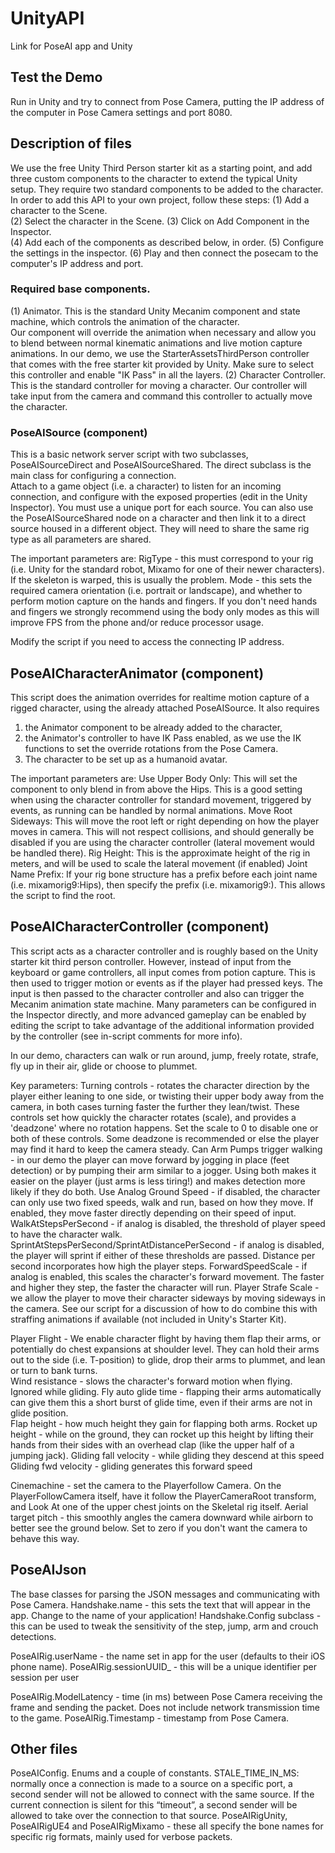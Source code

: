 # UnityAPI
 Link for PoseAI app and Unity

## Test the Demo

Run in Unity and try to connect from Pose Camera, putting the IP address of the computer in Pose Camera settings and port 8080.


## Description of files

We use the free Unity Third Person starter kit as a starting point, and add three custom components to the character to extend the typical Unity setup.  They require two standard components to be added to the character. 
In order to add this API to your own project, follow these steps:
(1) Add a character to the Scene.  
(2) Select the character in the Scene.
(3) Click on Add Component in the Inspector.   
(4) Add each of the components as described below, in order.
(5) Configure the settings in the inspector.
(6) Play and then connect the posecam to the computer's IP address and port.


### Required base components.

(1) Animator.  This is the standard Unity Mecanim component and state machine, which controls the animation of the character.  
    Our component will override the animation when necessary and allow you to blend between normal kinematic animations and live motion capture animations.
    In our demo, we use the StarterAssetsThirdPerson controller that comes with the free starter kit provided by Unity.  Make sure to select this controller and enable "IK Pass" in all the layers.
(2) Character Controller.  This is the standard controller for moving a character.  Our controller will take input from the camera and command this controller to actually move the character.


### PoseAISource (component) 

This is a basic network server script with two subclasses, PoseAISourceDirect and PoseAISourceShared.  The direct subclass is the main class for configuring a connection.  
Attach to a game object (i.e. a character) to listen for an incoming connection, and configure with the exposed properties (edit in the Unity Inspector).  You must use a unique port for each source.
You can also use the PoseAISourceShared node on a character and then link it to a direct source housed in a different object.  They will need to share the same rig type as all parameters are shared.

The important parameters are:
RigType - this must correspond to your rig (i.e. Unity for the standard robot, Mixamo for one of their newer characters).  If the skeleton is warped, this is usually the problem.
Mode - this sets the required camera orientation (i.e. portrait or landscape), and whether to perform motion capture on the hands and fingers.  If you don't need hands and fingers we strongly recommend using the body only modes as this will improve FPS from the phone and/or reduce processor usage.

Modify the script if you need to access the connecting IP address.


## PoseAICharacterAnimator (component)

This script does the animation overrides for realtime motion capture of a rigged character, using the already attached PoseAISource. It also requires
1. the Animator component to be already added to the character,
2. the Animator's controller to have IK Pass enabled, as we use the IK functions to set the override rotations from the Pose Camera.
3. The character to be set up as a humanoid avatar.

The important parameters are:
Use Upper Body Only:  This will set the component to only blend in from above the Hips.  This is a good setting when using the character controller for standard movement, triggered by events, as running can be handled by normal animations.
Move Root Sideways:  This will move the root left or right depending on how the player moves in camera. This will not respect collisions, and should generally be disabled if you are using the character controller (lateral movement would be handled there).
Rig Height: This is the approximate height of the rig in meters, and will be used to scale the lateral movement (if enabled)
Joint Name Prefix:  If your rig bone structure has a prefix before each joint name (i.e. mixamorig9:Hips), then specify the prefix (i.e. mixamorig9:).  This allows the script to find the root.


## PoseAICharacterController (component)

This script acts as a character controller and is roughly based on the Unity starter kit third person controller.  However, instead of input from the keyboard or game controllers, all input comes from potion capture.  This is then used to trigger motion or events as if the player had pressed keys.  The input is then passed to the character controller and also can trigger the Mecanim animation state machine.
Many parameters can be configured in the Inspector directly, and more advanced gameplay can be enabled by editing the script to take advantage of the additional information provided by the controller (see in-script comments for more info).

In our demo, characters can walk or run around, jump, freely rotate, strafe, fly up in their air, glide or choose to plummet.

Key parameters:
Turning controls - rotates the character direction by the player either leaning to one side, or twisting their upper body away from the camera, in both cases turning faster the further they lean/twist. These controls set how quickly the character rotates (scale), and provides a 'deadzone' where no rotation happens.  Set the scale to 0 to disable one or both of these controls.  Some deadzone is recommended or else the player may find it hard to keep the camera steady.
Can Arm Pumps trigger walking - in our demo the player can move forward by jogging in place (feet detection) or by pumping their arm similar to a jogger.  Using both makes it easier on the player (just arms is less tiring!) and makes detection more likely if they do both.
Use Analog Ground Speed - if disabled, the character can only use two fixed speeds, walk and run, based on how they move. If enabled, they move faster directly depending on their speed of input.
WalkAtStepsPerSecond - if analog is disabled, the threshold of player speed to have the character walk.
SprintAtStepsPerSecond/SprintAtDistancePerSecond - if analog is disabled, the player will sprint if either of these thresholds are passed.  Distance per second incorporates how high the player steps.
ForwardSpeedScale - if analog is enabled, this scales the character's forward movement.  The faster and higher they step, the faster the character will run.
Player Strafe Scale - we allow the player to move their character sideways by moving sideways in the camera. See our script for a discussion of how to do combine this with straffing animations if available (not included in Unity's Starter Kit).

Player Flight - We enable character flight by having them flap their arms, or potentially do chest expansions at shoulder level.  They can hold their arms out to the side (i.e. T-position) to glide, drop their arms to plummet, and lean or turn to bank turns.  
Wind resistance - slows the character's forward motion when flying.  Ignored while gliding.
Fly auto glide time - flapping their arms automatically can give them this a short burst of glide time, even if their arms are not in glide position.  
Flap height - how much height they gain for flapping both arms.
Rocket up height - while on the ground, they can rocket up this height by lifting their hands from their sides with an overhead clap (like the upper half of a jumping jack).
Gliding fall velocity - while gliding they descend at this speed
Gliding fwd velocity - gliding generates this forward speed

Cinemachine - set the camera to the Playerfollow Camera.  On the PlayerFollowCamera itself, have it follow the PlayerCameraRoot transform, and Look At one of the upper chest joints on the Skeletal rig itself. 
Aerial target pitch - this smoothly angles the camera downward while airborn to better see the ground below.  Set to zero if you don't want the camera to behave this way.


## PoseAIJson

The base classes for parsing the JSON messages and communicating with Pose Camera.
Handshake.name - this sets the text that will appear in the app.  Change to the name of your application!
Handshake.Config subclass - this can be used to tweak the sensitivity of the step, jump, arm and crouch detections.

PoseAIRig.userName - the name set in app for the user (defaults to their iOS phone name).
PoseAIRig.sessionUUID_ - this will be a unique identifier per session per user

PoseAIRig.ModelLatency - time (in ms) between Pose Camera receiving the frame and sending the packet. Does not include network transmission time to the game.
PoseAIRig.Timestamp - timestamp from Pose Camera.  


## Other files

PoseAIConfig. Enums and a couple of constants. STALE_TIME_IN_MS: normally once a connection is made to a source on a specific port, a second sender will not be allowed to connect with the same source.  If the current connection is silent for this “timeout”, a second sender will be allowed to take over the connection to that source.
PoseAIRigUnity, PoseAIRigUE4 and PoseAIRigMixamo - these all specify the bone names for specific rig formats, mainly used for verbose packets.
